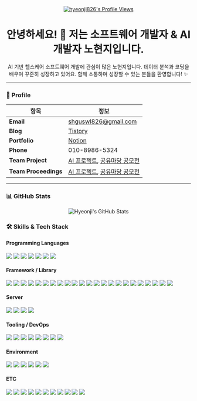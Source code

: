 <div align="center">
  <a href="https://github.com/hyeonji826">
    <img src="https://komarev.com/ghpvc/?username=hyeonji826&label=Profile%20views&color=0e75b6&style=flat" alt="hyeonji826's Profile Views" />
  </a>
  
  # 안녕하세요! 👋 저는 소프트웨어 개발자 & AI 개발자 노현지입니다.

  AI 기반 헬스케어 소프트웨어 개발에 관심이 많은 노현지입니다.
  데이터 분석과 코딩을 배우며 꾸준히 성장하고 있어요.
  함께 소통하며 성장할 수 있는 분들을 환영합니다! ✨
</div>

---

### 📌 Profile

| **항목** | **정보** |
|------------------|-----------|
| **Email** | shguswl826@gmail.com |
| **Blog** | [Tistory](https://hyeonji826.tistory.com/) |
| **Portfolio** | [Notion](https://www.notion.so/2457cdb288bf808d8cebde7886b5532b?source=copy_link/) |
| **Phone** | 010-8986-5324 |
| **Team Project** | [AI 프로젝트](https://github.com/group5-ocr), [공유마당 공모전](https://github.com/minhwa-studio) |
| **Team Proceedings** | [AI 프로젝트](https://www.notion.so/24ca304ac11280cdb6e1fa0952c846dc?source=copy_link), [공유마당 공모전](https://www.notion.so/Minhwa-Studio-2547cdb288bf80e7a18ee507a07335aa?source=copy_link) |

---

### 📊 GitHub Stats

<p align="center"> <img src="https://github-readme-stats.vercel.app/api?username=hyeonji826&show_icons=true&include_all_commits=true&count_private=true&theme=transparent" alt="Hyeonji's GitHub Stats" />

### 🛠️ Skills & Tech Stack

#### Programming Languages
<p>
  <img src="https://img.shields.io/badge/Python-3776AB?style=flat&logo=python&logoColor=white"/>
  <img src="https://img.shields.io/badge/JavaScript-F7DF1E?style=flat&logo=javascript&logoColor=black"/>
  <img src="https://img.shields.io/badge/Java-007396?style=flat&logo=java&logoColor=white"/>
  <img src="https://img.shields.io/badge/R-276DC3?style=flat&logo=r&logoColor=white"/>
  <img src="https://img.shields.io/badge/SQL-4479A1?style=flat&logo=MySQL&logoColor=white"/>
    <img src="https://img.shields.io/badge/JSON-000000?style=flat&logo=json&logoColor=white"/>
    <img src="https://img.shields.io/badge/TypeScript-3178C6?style=flat&logo=typescript&logoColor=white"/>
</p>

#### Framework / Library
<p>
  <img src="https://img.shields.io/badge/PyTorch-EE4C2C?style=flat&logo=pytorch&logoColor=white"/>
  <img src="https://img.shields.io/badge/TensorFlow-FF6F00?style=flat&logo=tensorflow&logoColor=white"/>
  <img src="https://img.shields.io/badge/scikit--learn-F7931E?style=flat&logo=scikit-learn&logoColor=white"/>
  <img src="https://img.shields.io/badge/YOLO-00FFFF?style=flat&logo=opencv&logoColor=black"/>
  <img src="https://img.shields.io/badge/Stable%20Diffusion-5A67D8?style=flat&logo=cloudflare&logoColor=white"/>
  <img src="https://img.shields.io/badge/Llama%203.2--3B-FF6F00?style=flat&logo=meta&logoColor=white"/>
<img src="https://img.shields.io/badge/Qwen%202.5%20Math-007ACC?style=flat&logo=alibabacloud&logoColor=white"/>
<img src="https://img.shields.io/badge/Transformer-FF1493?style=flat&logo=huggingface&logoColor=white"/>
  <img src="https://img.shields.io/badge/ControlNet-FF4500?style=flat&logo=ai&logoColor=white"/>
  <img src="https://img.shields.io/badge/DreamBooth-8A2BE2?style=flat"/>
  <img src="https://img.shields.io/badge/LoRA-FF69B4?style=flat"/>
  <img src="https://img.shields.io/badge/OCR-Tesseract%2C%20EasyOCR%2C%20PaddleOCR-4285F4?style=flat&logo=google&logoColor=white"/>
  <img src="https://img.shields.io/badge/SAM-000000?style=flat&logo=meta&logoColor=white"/>
  <img src="https://img.shields.io/badge/React-61DAFB?style=flat&logo=react&logoColor=black"/>
  <img src="https://img.shields.io/badge/React%20Native-61DAFB?style=flat&logo=react&logoColor=black"/>
  <img src="https://img.shields.io/badge/Node.js-339933?style=flat&logo=node.js&logoColor=white"/>
  <img src="https://img.shields.io/badge/Express-000000?style=flat&logo=express&logoColor=white"/>
  <img src="https://img.shields.io/badge/SCSS-CC6699?style=flat&logo=sass&logoColor=white"/>
  <img src="https://img.shields.io/badge/Matplotlib-005571?style=flat&logo=plotly&logoColor=white"/>
  <img src="https://img.shields.io/badge/Seaborn-76B900?style=flat&logo=plotly&logoColor=white"/>
<img src="https://img.shields.io/badge/Vite-646CFF?style=flat&logo=vite&logoColor=white"/>
  <img src="https://img.shields.io/badge/HTML5-E34F26?style=flat&logo=html5&logoColor=white"/>
<img src="https://img.shields.io/badge/CSS3-1572B6?style=flat&logo=css3&logoColor=white"/>


</p>

#### Server
<p>
  <img src="https://img.shields.io/badge/FastAPI-009688?style=flat&logo=fastapi&logoColor=white"/>
  <img src="https://img.shields.io/badge/REST%20API-0096D6?style=flat&logo=swagger&logoColor=white"/>
  <img src="https://img.shields.io/badge/WebRTC-333333?style=flat&logo=webrtc&logoColor=white"/>
  <img src="https://img.shields.io/badge/Socket.io-010101?style=flat&logo=socket.io&logoColor=white"/>
</p>

#### Tooling / DevOps
<p>
  <img src="https://img.shields.io/badge/Git-F05032?style=flat&logo=git&logoColor=white"/>
  <img src="https://img.shields.io/badge/GitHub-181717?style=flat&logo=github&logoColor=white"/>
  <img src="https://img.shields.io/badge/Docker-2496ED?style=flat&logo=docker&logoColor=white"/>
  <img src="https://img.shields.io/badge/Docker--Compose-000000?style=flat&logo=docker&logoColor=white"/>
  <img src="https://img.shields.io/badge/Postman-FF6C37?style=flat&logo=postman&logoColor=white"/>
  <img src="https://img.shields.io/badge/Selenium-43B02A?style=flat&logo=selenium&logoColor=white"/>
  <img src="https://img.shields.io/badge/Weights_&_Biases-FFBE00?style=flat&logo=weightsandbiases&logoColor=black"/>
  <img src="https://img.shields.io/badge/MLflow-0194E2?style=flat&logo=mlflow&logoColor=white"/>
</p>

#### Environment
<p>
  <img src="https://img.shields.io/badge/Google%20Colab-F9AB00?style=flat&logo=googlecolab&logoColor=white"/>
  <img src="https://img.shields.io/badge/Jupyter-F37626?style=flat&logo=jupyter&logoColor=white"/>
  <img src="https://img.shields.io/badge/VSCode-0078D4?style=flat&logo=visual-studio-code&logoColor=white"/>
  <img src="https://img.shields.io/badge/PyCharm-21D789?style=flat&logo=pycharm&logoColor=black"/>
  <img src="https://img.shields.io/badge/AWS-232F3E?style=flat&logo=amazonaws&logoColor=white"/>
  <img src="https://img.shields.io/badge/Linux-FCC624?style=flat&logo=linux&logoColor=black"/>
</p>

#### ETC
<p>
  <img src="https://img.shields.io/badge/PostgreSQL-4169E1?style=flat&logo=postgresql&logoColor=white"/>
  <img src="https://img.shields.io/badge/MySQL-4479A1?style=flat&logo=mysql&logoColor=white"/>
  <img src="https://img.shields.io/badge/MongoDB-47A248?style=flat&logo=mongodb&logoColor=white"/>
  <img src="https://img.shields.io/badge/SQLite-003B57?style=flat&logo=sqlite&logoColor=white"/>
  <img src="https://img.shields.io/badge/HuggingFace-FFAE1A?style=flat&logo=huggingface&logoColor=black"/>
  <img src="https://img.shields.io/badge/Jira-0052CC?style=flat&logo=jira&logoColor=white"/>
  <img src="https://img.shields.io/badge/Notion-000000?style=flat&logo=notion&logoColor=white"/>
  <img src="https://img.shields.io/badge/Slack-4A154B?style=flat&logo=slack&logoColor=white"/>
  <img src="https://img.shields.io/badge/OpenAI-412991?style=flat&logo=openai&logoColor=white"/>
  <img src="https://img.shields.io/badge/LaTeX-008080?style=flat&logo=latex&logoColor=white"/>
  <img src="https://img.shields.io/badge/Prezi-3181FF?style=flat&logo=prezi&logoColor=white"/>
</p>
